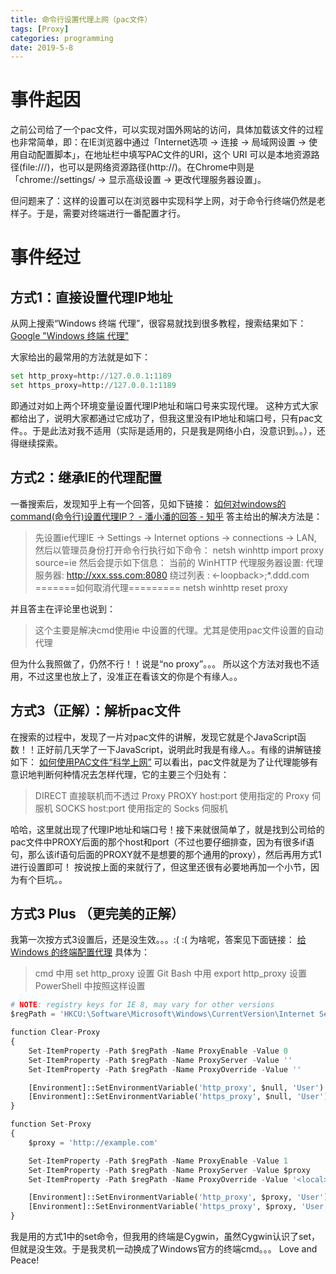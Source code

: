 ```yaml
---
title: 命令行设置代理上网（pac文件）
tags: [Proxy]
categories: programming
date: 2019-5-8
---
```


# 事件起因
之前公司给了一个pac文件，可以实现对国外网站的访问，具体加载该文件的过程也非常简单，即：在IE浏览器中通过「Internet选项 -> 连接 -> 局域网设置 -> 使用自动配置脚本」，在地址栏中填写PAC文件的URI，这个 URI 可以是本地资源路径(file:///)，也可以是网络资源路径(http://)。在Chrome中则是「chrome://settings/ -> 显示高级设置 -> 更改代理服务器设置」。

但问题来了：这样的设置可以在浏览器中实现科学上网，对于命令行终端仍然是老样子。于是，需要对终端进行一番配置才行。

# 事件经过

## 方式1：直接设置代理IP地址
从网上搜索“Windows 终端 代理”，很容易就找到很多教程，搜索结果如下：
[Google "Windows 终端 代理"](https://www.google.com/search?newwindow=1&rlz=1C1GCEV_enCN824US824&ei=lVLRXOfQDon5wAKc0KKIAw&q=windows+%E7%BB%88%E7%AB%AF+%E4%BB%A3%E7%90%86&oq=windows+%E7%BB%88%E7%AB%AF+%E4%BB%A3%E7%90%86&gs_l=psy-ab.12...0.0..68252...0.0..0.0.0.......0......gws-wiz._htvS52bUVQ)

大家给出的最常用的方法就是如下：
```python
set http_proxy=http://127.0.0.1:1189
set https_proxy=http://127.0.0.1:1189
```
即通过对如上两个环境变量设置代理IP地址和端口号来实现代理。
这种方式大家都给出了，说明大家都通过它成功了，但我这里没有IP地址和端口号，只有pac文件。。于是此法对我不适用（实际是适用的，只是我是网络小白，没意识到。。），还得继续探索。

## 方式2：继承IE的代理配置
一番搜索后，发现知乎上有一个回答，见如下链接：
[如何对windows的command(命令行)设置代理IP？ - 潘小潘的回答 - 知乎](https://www.zhihu.com/question/23059121/answer/130382105)
答主给出的解决方法是：
> 先设置ie代理IE -> Settings -> Internet options -> connections -> LAN,
> 然后以管理员身份打开命令行执行如下命令：
> netsh winhttp import proxy source=ie
> 然后会提示如下信息：
> 当前的 WinHTTP 代理服务器设置:
> 代理服务器: http://xxx.sss.com:8080
> 绕过列表 : <-loopback>;*.ddd.com
> =======如何取消代理=========
> netsh winhttp reset proxy

并且答主在评论里也说到：
> 这个主要是解决cmd使用ie 中设置的代理。尤其是使用pac文件设置的自动代理

但为什么我照做了，仍然不行！！说是“no proxy”。。。
所以这个方法对我也不适用，不过这里也放上了，没准正在看该文的你是个有缘人。。

## 方式3（正解）：解析pac文件
在搜索的过程中，发现了一片对pac文件的讲解，发现它就是个JavaScript函数！！正好前几天学了一下JavaScript，说明此时我是有缘人。。有缘的讲解链接如下：
[如何使用PAC文件“科学上网”](https://exp-team.github.io/blog/2017/01/13/tool/using-pac/)
可以看出，pac文件就是为了让代理能够有意识地判断何种情况去怎样代理，它的主要三个归处有：

> DIRECT 直接联机而不透过 Proxy
> PROXY host:port 使用指定的 Proxy 伺服机
> SOCKS host:port 使用指定的 Socks 伺服机

哈哈，这里就出现了代理IP地址和端口号！接下来就很简单了，就是找到公司给的pac文件中PROXY后面的那个host和port（不过也要仔细排查，因为有很多if语句，那么该if语句后面的PROXY就不是想要的那个通用的proxy），然后再用方式1进行设置即可！
按说按上面的来就行了，但这里还很有必要地再加一个小节，因为有个巨坑。。

## 方式3 Plus （更完美的正解）
我第一次按方式3设置后，还是没生效。。。:( :(
为啥呢，答案见下面链接：
[给 Windows 的终端配置代理](https://zcdll.github.io/2018/01/27/proxy-on-windows-terminal/)
具体为：
> cmd 中用 set http_proxy 设置
> Git Bash 中用 export http_proxy 设置
> PowerShell 中按照这样设置
```python
# NOTE: registry keys for IE 8, may vary for other versions
$regPath = 'HKCU:\Software\Microsoft\Windows\CurrentVersion\Internet Settings'

function Clear-Proxy
{
    Set-ItemProperty -Path $regPath -Name ProxyEnable -Value 0
    Set-ItemProperty -Path $regPath -Name ProxyServer -Value ''
    Set-ItemProperty -Path $regPath -Name ProxyOverride -Value ''

    [Environment]::SetEnvironmentVariable('http_proxy', $null, 'User')
    [Environment]::SetEnvironmentVariable('https_proxy', $null, 'User')
}

function Set-Proxy
{
    $proxy = 'http://example.com'

    Set-ItemProperty -Path $regPath -Name ProxyEnable -Value 1
    Set-ItemProperty -Path $regPath -Name ProxyServer -Value $proxy
    Set-ItemProperty -Path $regPath -Name ProxyOverride -Value '<local>'

    [Environment]::SetEnvironmentVariable('http_proxy', $proxy, 'User')
    [Environment]::SetEnvironmentVariable('https_proxy', $proxy, 'User')
}
```

我是用的方式1中的set命令，但我用的终端是Cygwin，虽然Cygwin认识了set，但就是没生效。于是我灵机一动换成了Windows官方的终端cmd。。。
Love and Peace!

